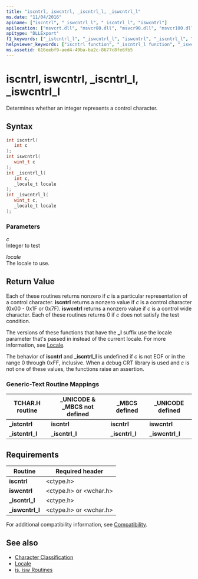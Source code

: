 ```yaml
---
title: "iscntrl, iswcntrl, _iscntrl_l, _iswcntrl_l"
ms.date: "11/04/2016"
apiname: ["iscntrl", "_iswcntrl_l", "_iscntrl_l", "iswcntrl"]
apilocation: ["msvcrt.dll", "msvcr80.dll", "msvcr90.dll", "msvcr100.dll", "msvcr100_clr0400.dll", "msvcr110.dll", "msvcr110_clr0400.dll", "msvcr120.dll", "msvcr120_clr0400.dll", "ucrtbase.dll", "api-ms-win-crt-string-l1-1-0.dll"]
apitype: "DLLExport"
f1_keywords: ["_istcntrl_l", "_iswcntrl_l", "iswcntrl", "_iscntrl_l", "iscntrl", "_istcntrl"]
helpviewer_keywords: ["iscntrl function", "_iscntrl_l function", "_iswcntrl_l function", "_istcntrl function", "istcntrl function", "iswcntrl function", "_istcntrl_l function"]
ms.assetid: 616eebf9-aed4-49ba-ba2c-8677c8fe6fb5
---
```

# iscntrl, iswcntrl, _iscntrl_l, _iswcntrl_l

Determines whether an integer represents a control character.

## Syntax

```C
int iscntrl(
   int c
);
int iswcntrl(
   wint_t c
);
int _iscntrl_l(
   int c,
   _locale_t locale
);
int _iswcntrl_l(
   wint_t c,
   _locale_t locale
);
```

### Parameters

*c*<br/>
Integer to test

*locale*<br/>
The locale to use.

## Return Value

Each of these routines returns nonzero if *c* is a particular representation of a control character. **iscntrl** returns a nonzero value if *c* is a control character (0x00 - 0x1F or 0x7F). **iswcntrl** returns a nonzero value if *c* is a control wide character. Each of these routines returns 0 if *c* does not satisfy the test condition.

The versions of these functions that have the **_l** suffix use the locale parameter that's passed in instead of the current locale. For more information, see [Locale](../../c-runtime-library/locale.md).

The behavior of **iscntrl** and **_iscntrl_l** is undefined if *c* is not EOF or in the range 0 through 0xFF, inclusive. When a debug CRT library is used and *c* is not one of these values, the functions raise an assertion.

### Generic-Text Routine Mappings

|TCHAR.H routine|_UNICODE & _MBCS not defined|_MBCS defined|_UNICODE defined|
|---------------------|------------------------------------|--------------------|-----------------------|
|**_istcntrl**|**iscntrl**|**iscntrl**|**iswcntrl**|
|**_istcntrl_l**|**_iscntrl_l**|**_iscntrl_l**|**_iswcntrl_l**|

## Requirements

|Routine|Required header|
|-------------|---------------------|
|**iscntrl**|\<ctype.h>|
|**iswcntrl**|\<ctype.h> or \<wchar.h>|
|**_iscntrl_l**|\<ctype.h>|
|**_iswcntrl_l**|\<ctype.h> or \<wchar.h>|

For additional compatibility information, see [Compatibility](../../c-runtime-library/compatibility.md).

## See also

- [Character Classification](../../c-runtime-library/character-classification.md)
- [Locale](../../c-runtime-library/locale.md)
- [is, isw Routines](../../c-runtime-library/is-isw-routines.md)
